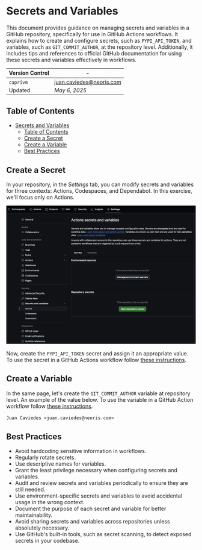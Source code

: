 # Secrets and Variables

This document provides guidance on managing secrets and variables in a GitHub repository, specifically for use in GitHub Actions workflows. It explains how to create and configure secrets, such as `PYPI_API_TOKEN`, and variables, such as `GIT_COMMIT_AUTHOR`, at the repository level. Additionally, it includes tips and references to official GitHub documentation for using these secrets and variables effectively in workflows.

| **Version Control** | -                          |
| ------------------- | -------------------------- |
| `caprivm`           | <juan.caviedes@neoris.com> |
| Updated             | _May 6, 2025_              |

## Table of Contents

- [Secrets and Variables](#secrets-and-variables)
  - [Table of Contents](#table-of-contents)
  - [Create a Secret](#create-a-secret)
  - [Create a Variable](#create-a-variable)
  - [Best Practices](#best-practices)

## Create a Secret

In your repository, in the _Settings_ tab, you can modify secrets and variables for three contexts: Actions, Codespaces, and Dependabot. In this exercise, we'll focus only on Actions.

![New repository secret](../images/example-create-a-secret.png)

Now, create the `PYPI_API_TOKEN` secret and assign it an appropriate value. To use the secret in a GitHub Actions workflow follow [these instructions](https://docs.github.com/en/actions/security-for-github-actions/security-guides/using-secrets-in-github-actions#using-secrets-in-a-workflow).

## Create a Variable

In the same page, let's create the `GIT_COMMIT_AUTHOR` variable at repository level. An example of the value below. To use the variable in a GitHub Action workflow follow [these instructions](https://docs.github.com/en/actions/writing-workflows/choosing-what-your-workflow-does/store-information-in-variables#using-the-vars-context-to-access-configuration-variable-values).

```txt
Juan Caviedes <juan.caviedes@neoris.com>
```

## Best Practices

- Avoid hardcoding sensitive information in workflows.
- Regularly rotate secrets.
- Use descriptive names for variables.
- Grant the least privilege necessary when configuring secrets and variables.
- Audit and review secrets and variables periodically to ensure they are still needed.
- Use environment-specific secrets and variables to avoid accidental usage in the wrong context.
- Document the purpose of each secret and variable for better maintainability.
- Avoid sharing secrets and variables across repositories unless absolutely necessary.
- Use GitHub's built-in tools, such as secret scanning, to detect exposed secrets in your codebase.
